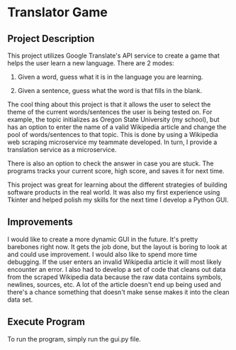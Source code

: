 # Translator Game

## Project Description

This project utilizes Google Translate's API service to create a game that helps the user learn a new language. There are 2 modes:

1. Given a word, guess what it is in the language you are learning.

2. Given a sentence, guess what the word is that fills in the blank.

The cool thing about this project is that it allows the user to select the theme of the current words/sentences the user is being tested on. For example, the topic
initializes as Oregon State University (my school), but has an option to enter the name of a valid Wikipedia article and change the pool of words/sentences to that
topic. This is done by using a Wikipedia web scraping microservice my teammate developed. In turn, I provide a translation service as a microservice.

There is also an option to check the answer in case you are stuck. The programs tracks your current score, high score, and saves it for next time.

This project was great for learning about the different strategies of building software products in the real world. It was also my first experience using Tkinter
and helped polish my skills for the next time I develop a Python GUI.

## Improvements

I would like to create a more dynamic GUI in the future. It's pretty barebones right now. It gets the job done, but the layout is boring to look at and could use
improvement. I would also like to spend more time debugging. If the user enters an invalid Wikipedia article it will most likely encounter an error. I also had
to develop a set of code that cleans out data from the scraped Wikipedia data because the raw data contains symbols, newlines, sources, etc. A lot of the article 
doesn't end up being used and there's a chance something that doesn't make sense makes it into the clean data set. 

## Execute Program

To run the program, simply run the gui.py file.
